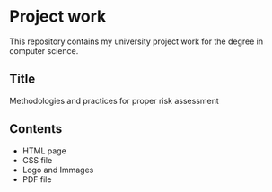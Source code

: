 # Project work 
This repository contains my university project work for the degree in computer science. 

## Title
Methodologies and practices for proper risk assessment


## Contents

- HTML page
- CSS file 
- Logo and Immages
- PDF file





